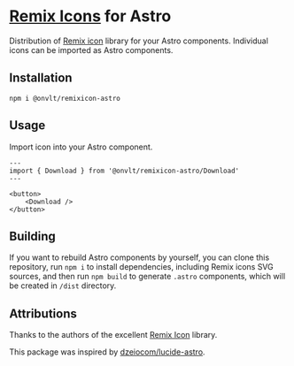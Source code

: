 # [Remix Icons](https://remixicon.com/) for Astro

Distribution of [Remix icon](https://remixicon.com/) library for your Astro components. Individual icons can be imported as Astro components.

## Installation

```
npm i @onvlt/remixicon-astro
```

## Usage

Import icon into your Astro component.

```astro
---
import { Download } from '@onvlt/remixicon-astro/Download'
---

<button>
	<Download />
</button>
```

## Building

If you want to rebuild Astro components by yourself, you can clone this repository, run `npm i` to install dependencies, including Remix icons SVG sources, and then run `npm build` to generate `.astro` components, which will be created in `/dist` directory.

## Attributions

Thanks to the authors of the excellent [Remix Icon](https://lucide.dev/) library.

This package was inspired by [dzeiocom/lucide-astro](https://github.com/dzeiocom/lucide-astro).
